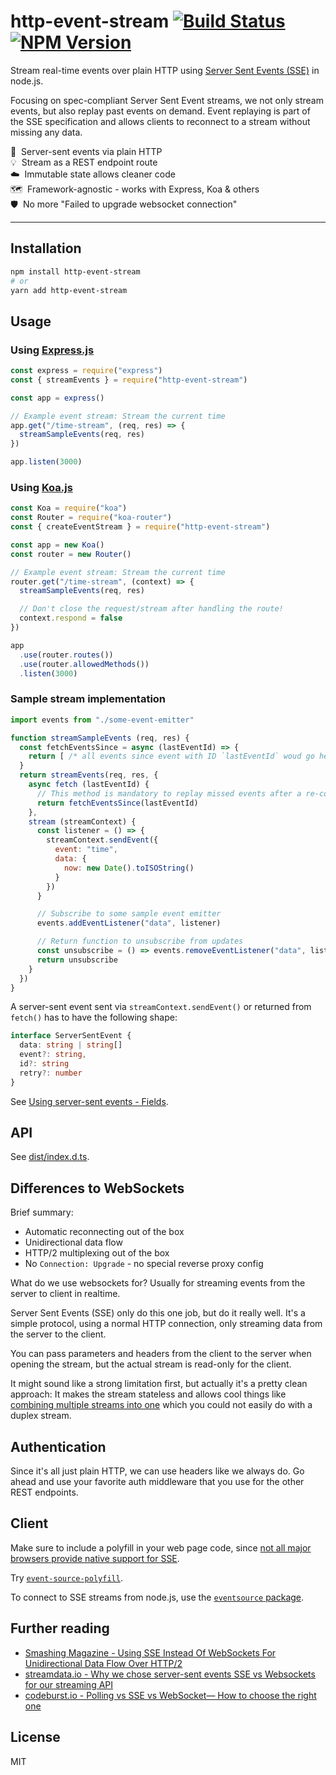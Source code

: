 # http-event-stream [![Build Status](https://travis-ci.org/andywer/http-event-stream.svg?branch=master)](https://travis-ci.org/andywer/http-event-stream) [![NPM Version](https://img.shields.io/npm/v/http-event-stream.svg)](https://www.npmjs.com/package/http-event-stream)

Stream real-time events over plain HTTP using [Server Sent Events (SSE)](https://en.wikipedia.org/wiki/Server-sent_events) in node.js.

Focusing on spec-compliant Server Sent Event streams, we not only stream events, but also replay past events on demand. Event replaying is part of the SSE specification and allows clients to reconnect to a stream without missing any data.

📡&nbsp;&nbsp;Server-sent events via plain HTTP<br />
💡&nbsp;&nbsp;Stream as a REST endpoint route<br />
☁️&nbsp;&nbsp;Immutable state allows cleaner code<br />
🗺️&nbsp;&nbsp;Framework-agnostic - works with Express, Koa & others<br />
🛡️&nbsp;&nbsp;No more "Failed to upgrade websocket connection"<br />

---

## Installation

```sh
npm install http-event-stream
# or
yarn add http-event-stream
```


## Usage

### Using [Express.js](https://expressjs.com/)

```js
const express = require("express")
const { streamEvents } = require("http-event-stream")

const app = express()

// Example event stream: Stream the current time
app.get("/time-stream", (req, res) => {
  streamSampleEvents(req, res)
})

app.listen(3000)
```

### Using [Koa.js](https://koajs.com/)

```js
const Koa = require("koa")
const Router = require("koa-router")
const { createEventStream } = require("http-event-stream")

const app = new Koa()
const router = new Router()

// Example event stream: Stream the current time
router.get("/time-stream", (context) => {
  streamSampleEvents(req, res)

  // Don't close the request/stream after handling the route!
  context.respond = false
})

app
  .use(router.routes())
  .use(router.allowedMethods())
  .listen(3000)
```

### Sample stream implementation

```js
import events from "./some-event-emitter"

function streamSampleEvents (req, res) {
  const fetchEventsSince = async (lastEventId) => {
    return [ /* all events since event with ID `lastEventId` woud go here */ ]
  }
  return streamEvents(req, res, {
    async fetch (lastEventId) {
      // This method is mandatory to replay missed events after a re-connect
      return fetchEventsSince(lastEventId)
    },
    stream (streamContext) {
      const listener = () => {
        streamContext.sendEvent({
          event: "time",
          data: {
            now: new Date().toISOString()
          }
        })
      }

      // Subscribe to some sample event emitter
      events.addEventListener("data", listener)

      // Return function to unsubscribe from updates
      const unsubscribe = () => events.removeEventListener("data", listener)
      return unsubscribe
    }
  })
}
```

A server-sent event sent via `streamContext.sendEvent()` or returned from `fetch()` has to have the following shape:

```ts
interface ServerSentEvent {
  data: string | string[]
  event?: string,
  id?: string
  retry?: number
}
```

See [Using server-sent events - Fields](https://developer.mozilla.org/en-US/docs/Web/API/Server-sent_events/Using_server-sent_events#Fields).


## API

See [dist/index.d.ts](./dist/index.d.ts).


## Differences to WebSockets

Brief summary:

- Automatic reconnecting out of the box
- Unidirectional data flow
- HTTP/2 multiplexing out of the box
- No `Connection: Upgrade` - no special reverse proxy config

What do we use websockets for? Usually for streaming events from the server to client in realtime.

Server Sent Events (SSE) only do this one job, but do it really well. It's a simple protocol, using a normal HTTP connection, only streaming data from the server to the client.

You can pass parameters and headers from the client to the server when opening the stream, but the actual stream is read-only for the client.

It might sound like a strong limitation first, but actually it's a pretty clean approach: It makes the stream stateless and allows cool things like [combining multiple streams into one](https://github.com/Netflix/Turbine) which you could not easily do with a duplex stream.


## Authentication

Since it's all just plain HTTP, we can use headers like we always do. Go ahead and use your favorite auth middleware that you use for the other REST endpoints.


## Client

Make sure to include a polyfill in your web page code, since [not all major browsers provide native support for SSE](https://caniuse.com/#search=server%20sent%20events).

Try [`event-source-polyfill`](https://www.npmjs.com/package/event-source-polyfill).

To connect to SSE streams from node.js, use the [`eventsource` package](https://www.npmjs.com/package/eventsource).


## Further reading

- [Smashing Magazine - Using SSE Instead Of WebSockets For Unidirectional Data Flow Over HTTP/2](https://www.smashingmagazine.com/2018/02/sse-websockets-data-flow-http2/)
- [streamdata.io - Why we chose server-sent events SSE vs Websockets for our streaming API](https://streamdata.io/blog/push-sse-vs-websockets/)
- [codeburst.io - Polling vs SSE vs WebSocket— How to choose the right one](https://codeburst.io/polling-vs-sse-vs-websocket-how-to-choose-the-right-one-1859e4e13bd9)


## License

MIT

